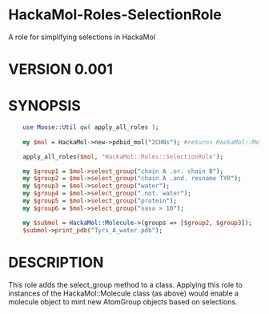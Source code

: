HackaMol-Roles-SelectionRole
===============
A role for simplifying selections in HackaMol  

VERSION 0.001
============= 
 

SYNOPSIS
============
````perl
    use Moose::Util qw( apply_all_roles );
    
    my $mol = HackaMol->new->pdbid_mol("2CHNs"); #returns HackaMol::Molecule

    apply_all_roles($mol, 'HackaMol::Roles::SelectionRole');

    my $group1 = $mol->select_group("chain A .or. chain B");
    my $group2 = $mol->select_group("chain A .and. resname TYR");
    my $group3 = $mol->select_group("water");
    my $group4 = $mol->select_group(".not. water");
    my $group5 = $mol->select_group("protein");
    my $group6 = $mol->select_group("sasa > 10");

    my $submol = HackaMol::Molecule->(groups => [$group2, $group3]);
    $submol->print_pdb("Tyrs_A_water.pdb");

````


DESCRIPTION
============
This role adds the select_group method to a class.  Applying this role to 
instances of the HackaMol::Molecule class (as above) would enable a molecule 
object to mint new AtomGroup objects based on selections.

